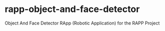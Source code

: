 # rapp-object-and-face-detector
Object And Face Detector RApp (Robotic Application) for the RAPP Project
